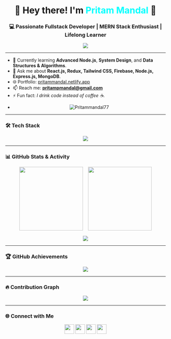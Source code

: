 <h1 align="center">🚀 Hey there! I'm <span style="color:#00FFFF">Pritam Mandal</span> 👋 </h1>
<h3 align="center">💻 Passionate Fullstack Developer | MERN Stack Enthusiast | Lifelong Learner</h3>

<p align="center">
  <img src="https://readme-typing-svg.herokuapp.com?font=Fira+Code&duration=2500&pause=1000&center=true&width=435&lines=Frontend+Wizard+%F0%9F%9A%80;Backend+Builder+%F0%9F%9B%A0%EF%B8%8F;React+Lover+%F0%9F%92%9A;Open+Source+Contributor" />
</p>

---

- 🌱 Currently learning **Advanced Node.js**, **System Design**, and **Data Structures & Algorithms**.
- 💬 Ask me about **React.js, Redux, Tailwind CSS, Firebase, Node.js, Express.js, MongoDB**.
- 🌐 Portfolio: [pritammandal.netlify.app](https://pritammandal.netlify.app)
- 📫 Reach me: **pritampmandal@gmail.com**
- ⚡ Fun fact: *I drink code instead of coffee ☕.*
- <p align="center">
  <img src="https://komarev.com/ghpvc/?username=Pritammandal77&label=Profile%20views&color=66CCFF&style=flat-square" alt="Pritammandal77" />
</p>

---

### 🛠️ Tech Stack
<p align="center">
  <img src="https://skillicons.dev/icons?i=html,css,js,react,redux,tailwind,nodejs,express,mongodb,firebase,cpp,git,github,vscode,vercel,netlify" />
</p>

---

### 📊 GitHub Stats & Activity
<p align="center">
  <img src="https://github-readme-stats.vercel.app/api?username=Pritammandal77&show_icons=true&theme=tokyonight" height="200"/>
  &nbsp;&nbsp;
  <img src="https://github-readme-streak-stats.herokuapp.com?user=Pritammandal77&theme=tokyonight&hide_border=false" height="200"/>
</p>

<p align="center">
  <img src="https://github-readme-stats.vercel.app/api/top-langs/?username=Pritammandal77&layout=compact&theme=tokyonight" />
</p>

---

### 🏆 GitHub Achievements
<p align="center"> 
  <img src="https://github-profile-trophy.vercel.app/?username=Pritammandal77&theme=tokyonight&no-bg=true&no-frame=true&margin-w=10&row=2&column=4" />
</p>

---

### 🔥 Contribution Graph
<p align="center">
  <img src="https://github-readme-activity-graph.vercel.app/graph?username=Pritammandal77&theme=tokyo-night&area=true&hide_border=true" />
</p>

---

### 🌐 Connect with Me
<p align="center">
  <a href="mailto:pritammandalcontact@gmail.com"><img src="https://skillicons.dev/icons?i=gmail" height="30"/></a>
  <a href="[https://linkedin.com/in/pritam-mandal19](https://www.linkedin.com/in/pritam-mandal-871510281/?utm_source=share&utm_campaign=share_via&utm_content=profile&utm_medium=android_app)"><img src="https://skillicons.dev/icons?i=linkedin" height="30"/></a>
  <a href="https://x.com/pritam_mandal77?t=5DL3ZfZzOSgerE2DMQJ5wg&s=09"><img src="https://skillicons.dev/icons?i=twitter" height="30"/></a>
  <a href="https://www.instagram.com/pritam_mandal_77?igsh=MWE5cXF5ZGpxam84eA=="><img src="https://skillicons.dev/icons?i=instagram" height="30"/></a>
</p>

